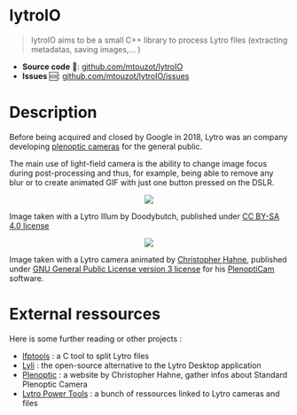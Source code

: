 # lytroIO

> lytroIO aims to be a small C++ library to process Lytro files (extracting metadatas, saving images,... )


- **Source code** 📁: [github.com/mtouzot/lytroIO](https://github.com/mtouzot/lytroIO)
- **Issues** 🆘: [github.com/mtouzot/lytroIO/issues](https://github.com/mtouzot/lytroIO/issues)

# Description

Before being acquired and closed by Google in 2018, Lytro was an company developing [plenoptic cameras](https://en.wikipedia.org/w/index.php?title=Light_field_camera) for the general public.

The main use of light-field camera is the ability to change image focus during post-processing and thus, for example, being able to remove any blur or to create animated GIF with just one button pressed on the DSLR.

<p align="center">
<img src="https://upload.wikimedia.org/wikipedia/commons/e/eb/Lytro_Illum_light_field_camera_demonstration.jpg" align="center">

Image taken with a Lytro Illum by Doodybutch, published under [CC BY-SA 4.0 license](https://creativecommons.org/licenses/by-sa/4.0/deed.en)

<p align="center">
<img src="https://raw.githubusercontent.com/hahnec/color-matcher/master/tests/data/view_animation_7px.gif" align="center">

Image taken with a Lytro camera animated by [Christopher Hahne](http://www.christopherhahne.de/), published under [GNU General Public License version 3 license](https://opensource.org/license/gpl-3-0) for his [PlenoptiCam](https://github.com/hahnec/plenopticam) software.

# External ressources

Here is some further reading or other projects : 
* [lfptools](https://github.com/nrpatel/lfptools) : a C tool to split Lytro files
* [Lyli](https://github.com/martin-pr/lyli) : the open-source alternative to the Lytro Desktop application
* [Plenoptic](http://www.plenoptic.info/) : a website by Christopher Hahne, gather infos about Standard Plenoptic Camera
* [Lytro Power Tools](https://github.com/rgon/lytro-power-tools) : a bunch of ressources linked to Lytro cameras and files